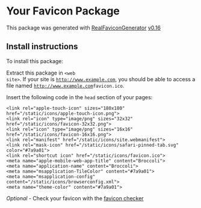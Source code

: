 # Your Favicon Package

This package was generated with [RealFaviconGenerator](https://realfavicongenerator.net/) [v0.16](https://realfavicongenerator.net/change_log#v0.16)

## Install instructions

To install this package:

Extract this package in <code>&lt;web site&gt;<?php echo /static/icons/ ?></code>. If your site is <code>http://www.example.com</code>, you should be able to access a file named <code>http://www.example.com<?php echo /static/icons/ ?>favicon.ico</code>.

Insert the following code in the `head` section of your pages:

    <link rel="apple-touch-icon" sizes="180x180" href="/static/icons/apple-touch-icon.png">
    <link rel="icon" type="image/png" sizes="32x32" href="/static/icons/favicon-32x32.png">
    <link rel="icon" type="image/png" sizes="16x16" href="/static/icons/favicon-16x16.png">
    <link rel="manifest" href="/static/icons/site.webmanifest">
    <link rel="mask-icon" href="/static/icons/safari-pinned-tab.svg" color="#7a9a01">
    <link rel="shortcut icon" href="/static/icons/favicon.ico">
    <meta name="apple-mobile-web-app-title" content="Broccoli">
    <meta name="application-name" content="Broccoli">
    <meta name="msapplication-TileColor" content="#7a9a01">
    <meta name="msapplication-config" content="/static/icons/browserconfig.xml">
    <meta name="theme-color" content="#7a9a01">

*Optional* - Check your favicon with the [favicon checker](https://realfavicongenerator.net/favicon_checker)